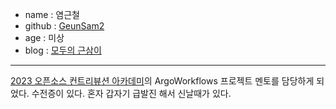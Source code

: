 - name : 염근철
- github : [GeunSam2](https://github.com/GeunSam2)
- age : 미상
- blog : [모두의 근삼이](https://ykarma1996.tistory.com/)

---
[2023 오픈소스 컨트리뷰션 아카데미](https://www.oss.kr/ossca_23_projects/show/f0db6627-fba2-40e3-ac42-9e9acd00340f)의 ArgoWorkflows 프로젝트 멘토를 담당하게 되었다.
수전증이 있다.
혼자 갑자기 급발진 해서 신날때가 있다.
